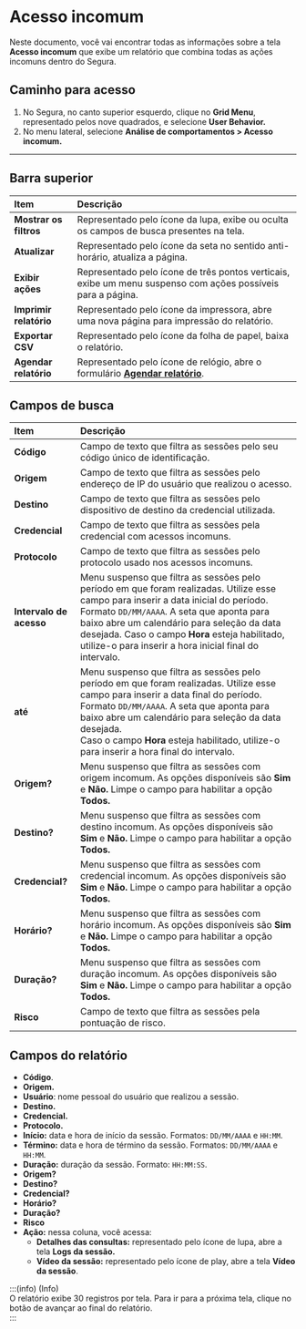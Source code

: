 # Acesso incomum

Neste documento, você vai encontrar todas as informações sobre a tela **Acesso incomum** que exibe um relatório que combina todas as ações incomuns dentro do Segura.

## **Caminho para acesso**

1. No Segura, no canto superior esquerdo, clique no **Grid Menu**, representado pelos nove quadrados, e selecione **User Behavior.**  
2. No menu lateral, selecione **Análise de comportamentos > Acesso incomum.**

***

## **Barra superior**

| Item | Descrição |
| :---- | :---- |
| **Mostrar os filtros** | Representado pelo ícone da lupa, exibe ou oculta os campos de busca presentes na tela. |
| **Atualizar** | Representado pelo ícone da seta no sentido anti-horário, atualiza a página. |
| **Exibir ações** | Representado pelo ícone de três pontos verticais, exibe um menu suspenso com ações possíveis para a página. |
| **Imprimir relatório** | Representado pelo ícone da impressora, abre uma nova página para impressão do relatório. |
| **Exportar CSV** | Representado pelo ícone da folha de papel, baixa o relatório. |
| **Agendar relatório** | Representado pelo ícone de relógio, abre o formulário [**Agendar relatório**](/v4/docs/pt/general-information-how-to-issue-download-and-schedule-device-reports). |

## **Campos de busca**

| Item | Descrição |
| :---- | :---- |
| **Código** | Campo de texto que filtra as sessões pelo seu código único de identificação. |
| **Origem** | Campo de texto que filtra as sessões pelo endereço de IP do usuário que realizou o acesso. |
| **Destino** | Campo de texto que filtra as sessões pelo dispositivo de destino da credencial utilizada. |
| **Credencial** | Campo de texto que filtra as sessões pela credencial com acessos incomuns. |
| **Protocolo** | Campo de texto que filtra as sessões pelo protocolo usado nos acessos incomuns. |
| **Intervalo de acesso** | Menu suspenso que filtra as sessões pelo período em que foram realizadas. Utilize esse campo para inserir a data inicial do período. Formato `DD/MM/AAAA`. A seta que aponta para baixo abre um calendário para seleção da data desejada. Caso o campo **Hora** esteja habilitado, utilize-o para inserir a hora inicial final do intervalo. |
| **até** | Menu suspenso que filtra as sessões pelo período em que foram realizadas.  Utilize esse campo para inserir a data final do período. Formato `DD/MM/AAAA`. A seta que aponta para baixo abre um calendário para seleção da data desejada. <br>Caso o campo **Hora** esteja habilitado, utilize-o para inserir a hora final do intervalo. |
| **Origem?** | Menu suspenso que filtra as sessões com origem incomum. As opções disponíveis são **Sim** e **Não.** Limpe o campo para habilitar a opção **Todos.** |
| **Destino?** | Menu suspenso que filtra as sessões com destino incomum. As opções disponíveis são **Sim** e **Não.** Limpe o campo para habilitar a opção **Todos.** |
| **Credencial?** | Menu suspenso que filtra as sessões com credencial incomum. As opções disponíveis são **Sim** e **Não.** Limpe o campo para habilitar a opção **Todos.** |
| **Horário?** | Menu suspenso que filtra as sessões com horário incomum. As opções disponíveis são **Sim** e **Não.** Limpe o campo para habilitar a opção **Todos.** |
| **Duração?** | Menu suspenso que filtra as sessões com duração incomum. As opções disponíveis são **Sim** e **Não.** Limpe o campo para habilitar a opção **Todos.** |
| **Risco** | Campo de texto  que filtra as sessões pela pontuação de risco.  |

## **Campos do relatório**

* **Código**.  
* **Origem.**  
* **Usuário**: nome pessoal do usuário que realizou a sessão.  
* **Destino.**  
* **Credencial.**  
* **Protocolo.**  
* **Início:** data e hora de início da sessão. Formatos: `DD/MM/AAAA` e `HH:MM`.  
* **Término:** data e hora de término da sessão. Formatos: `DD/MM/AAAA` e `HH:MM`.  
* **Duração:** duração da sessão. Formato: `HH:MM:SS`.  
* **Origem?**  
* **Destino?**  
* **Credencial?**  
* **Horário?**  
* **Duração?**  
* **Risco**  
* **Ação:** nessa coluna, você acessa:  
  * **Detalhes das consultas:** representado pelo ícone de lupa, abre a tela **Logs da sessão.**  
  * **Vídeo da sessão:** representado pelo ícone de play, abre a tela **Vídeo da sessão**.

:::(info) (Info)  
O relatório exibe 30 registros por tela. Para ir para a próxima tela, clique no botão de avançar ao final do relatório.  
:::  